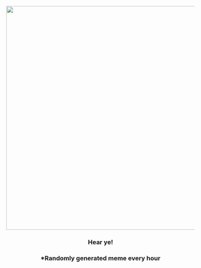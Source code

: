 <p align="center">
        <img src="https://i.redd.it/3u7x6f2trj991.jpg" width="600" height="600">
        </p>
        <h3 align="center">Hear ye!</h3>
        <h3 align="center">*Randomly generated meme every hour</h3>
    